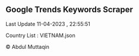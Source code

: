 

## Google Trends Keywords Scraper 
 
Last Update 11-04-2023 , 22:55:51

Country List :
VIETNAM.json



© Abdul Muttaqin 
